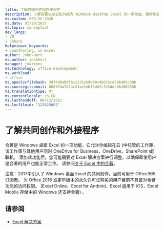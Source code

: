 ```yaml
---
title: 了解共同创作和外接程序
description: 了解合著以及它如何成为 Windows desktop Excel 的一项功能，使你能够同时编辑在云中托管的工作簿和其他用户。
ms.custom: SEO-VS-2020
ms.date: 07/20/2017
ms.topic: conceptual
dev_langs:
- VB
- CSharp
helpviewer_keywords:
- coauthoring, in Excel
author: John-Hart
ms.author: johnhart
manager: jmartens
ms.technology: office-development
ms.workload:
- office
ms.openlocfilehash: 39f490ab9f61c231a59000c4b035cd796405db96
ms.sourcegitcommit: 68897da7d74c31ae1ebf5d47c7b5ddc9b108265b
ms.translationtype: MT
ms.contentlocale: zh-CN
ms.lasthandoff: 08/13/2021
ms.locfileid: "122025662"
---
```

# <a name="understand-coauthoring-and-add-ins"></a>了解共同创作和外接程序

合著是 Windows 桌面 Excel 的一项功能，它允许你编辑在云 (中托管的工作簿，该工作簿与其他用户同时 OneDrive for Business、OneDrive、SharePoint 或) 联机。 添加此功能后，您可能需要对 Excel 解决方案进行调整，以确保即使用户是合著的用户也能正常工作。 请参阅[关于 Excel 中的合著](/office/vba/excel/concepts/about-coauthoring-in-excel)。

注意：2017中引入了 Windows 桌面 Excel 的共同创作，当前可用于 Office365 订阅者。 为 Office 2016 或更早版本的永久许可证购买的用户目前不具备对合著功能的访问权限。  (Excel Online、Excel for Android、Excel 适用于 iOS，Excel Mobile 存储中的 Windows 还支持合著) 。

## <a name="see-also"></a>请参阅
- [Excel 解决方案](./excel-solutions.md)
